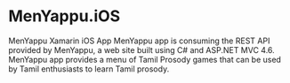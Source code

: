 # MenYappu.iOS
MenYappu Xamarin iOS App
MenYappu app is consuming the REST API provided by MenYappu, a web site built using C# and ASP.NET MVC 4.6. MenYappu app provides a menu
of Tamil Prosody games that can be used by Tamil enthusiasts to learn Tamil prosody.
